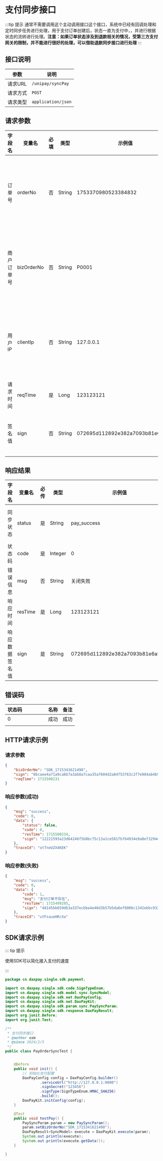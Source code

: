 # 支付同步接口

:::tip 提示
通常不需要调用这个主动调用接口这个接口，系统中已经有回调处理和定时同步任务进行处理，用于支付订单创建后，状态一直为支付中，，并进行根据状态的流转进行处理。**注意：如果订单状态涉及到退款相关的情况，受第三方支付网关的限制，并不能进行很好的处理，可以借助退款同步接口进行处理**
:::

## 接口说明
| 参数    | 说明                 |
|-------|--------------------|
| 请求URL | `/unipay/syncPay`  |
| 请求方式  | `POST`             |
| 请求类型  | `application/json` |

## 请求参数

| 字段名<img width=70/> | 变量名     | 必填 | 类型   | 示例值                           | 描述<img width=200/>                                     |
| --------------------- | ---------- | ---- | ------ | -------------------------------- | -------------------------------------------------------- |
| 订单号                | orderNo    | 否   | String | 1753370980523384832              | 订单号与商户订单号不可以同时为空，同时传输是以订单号为准 |
| 商户订单号            | bizOrderNo | 否   | String | P0001                            | 订单号与商户订单号不可以同时为空，同时传输是以订单号为准 |
| 用户IP                | clientIp   | 否   | String | 127.0.0.1                        | 支持Ipv4和Ipv6，部分支付通道要求必填，如调用微信支付时   |
| 请求时间              | reqTime    | 是   | Long   | 123123121                        | 使用时间戳(秒级)                                         |
| 签名值                | sign       | 否   | String | 072695d112892e382a7093b81e6a52af | 如果在后台系统中开启验签选项后必填                       |

## 响应结果

| 字段名<img width=70/> | 变量名  | 必传 | 类型    | 示例值                           | 描述                                                         |
| --------------------- | ------- | ---- | ------- | -------------------------------- | ------------------------------------------------------------ |
| 同步状态              | status  | 是   | String  | pay_success                      | 返回订单同步成功后的状态，见常量和状态表[PayStatusEnum](/single/guides/other/常量和状态表.md#支付状态-paystatusenum)相关的描述 |
| 状态码                | code    | 是   | Integer | 0                                |                                                              |
| 错误信息              | msg     | 否   | String  | 关闭失败                         | 状态非0时会有返回值                                          |
| 响应时间              | resTime | 是   | Long    | 123123121                        |                                                              |
| 响应数据签名值        | sign    | 是   | String  | 072695d112892e382a7093b81e6a52af | 对响应内容进行签名                                           |


## 错误码

| 状态码<img width=70/> | 名称 | 备注 |
|--------------------|----|----|
| 0                  | 成功 | 成功 |
|                    |    |    |


## HTTP请求示例

### 请求参数
```json
{
    "bizOrderNo": "SDK_1715341621498",
    "sign": "8bcaee4a71a9ca6b7a3ab8a7caa35a7604d2a84753763c2f7e984ab4b9f5c6cd",
    "reqTime": 1715500231
}
```

### 响应参数(成功)

```json
{
    "msg": "success",
    "code": 0,
    "data": {
        "status": false,
        "code": 0,
        "resTime": 1715500234,
        "sign": "12221593a23d64246f5b8bc75c13a1ce581fb764934e9a8ef3294eddda5ec6a2"
    },
    "traceId": "otTneUZX4KEK"
}
```

### 响应参数(失败)

```json
{
    "msg": "success",
    "code": 0,
    "data": {
        "code": 1,
        "msg": "支付订单不存在",
        "resTime": 1715499295,
        "sign": "48145bb659db3a337ecbba4e46d3b57b5da6ef8006c1342ebbc9320d619bbad4"
    },
    "traceId": "uYFsaueHRcXa"
}
```




## SDK请求示例

::: tip 提示

使用SDK可以简化接入支付的速度

:::

```java
package cn.daxpay.single.sdk.payment;

import cn.daxpay.single.sdk.code.SignTypeEnum;
import cn.daxpay.single.sdk.model.sync.SyncModel;
import cn.daxpay.single.sdk.net.DaxPayConfig;
import cn.daxpay.single.sdk.net.DaxPayKit;
import cn.daxpay.single.sdk.param.sync.PaySyncParam;
import cn.daxpay.single.sdk.response.DaxPayResult;
import org.junit.Before;
import org.junit.Test;

/**
 * 支付同步接口
 * @author xxm
 * @since 2024/2/5
 */
public class PayOrderSyncTest {


    @Before
    public void init() {
        // 初始化支付配置
        DaxPayConfig config = DaxPayConfig.builder()
                .serviceUrl("http://127.0.0.1:9000")
                .signSecret("123456")
                .signType(SignTypeEnum.HMAC_SHA256)
                .build();
        DaxPayKit.initConfig(config);
    }

    @Test
    public void testPay() {
        PaySyncParam param = new PaySyncParam();
        param.setBizOrderNo("SDK_1715341621498");
        DaxPayResult<SyncModel> execute = DaxPayKit.execute(param);
        System.out.println(execute);
        System.out.println(execute.getData());
    }

}
```

